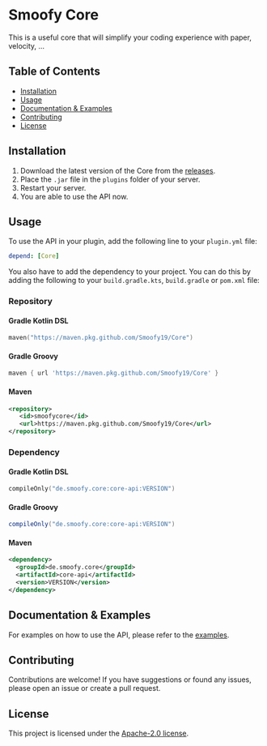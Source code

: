 # Smoofy Core

This is a useful core that will simplify your coding experience with paper, velocity, ...

## Table of Contents
- [Installation](#installation)
- [Usage](#usage)
- [Documentation & Examples](#documentation--examples)
- [Contributing](#contributing)
- [License](#license)

## Installation
1. Download the latest version of the Core from the [releases](https://github.com/Smoofy19/Core/releases).
2. Place the `.jar` file in the `plugins` folder of your server.
3. Restart your server.
4. You are able to use the API now.

## Usage
To use the API in your plugin, add the following line to your `plugin.yml` file:
```yaml
depend: [Core]
```

You also have to add the dependency to your project. You can do this by adding the following to your 
`build.gradle.kts`, `build.gradle` or `pom.xml` file:

### Repository
#### Gradle Kotlin DSL
```kotlin
maven("https://maven.pkg.github.com/Smoofy19/Core")
```
#### Gradle Groovy
```groovy
maven { url 'https://maven.pkg.github.com/Smoofy19/Core' }
```
#### Maven
```xml
<repository>
   <id>smoofycore</id>
   <url>https://maven.pkg.github.com/Smoofy19/Core</url>
</repository>
```

### Dependency
#### Gradle Kotlin DSL
```kotlin
compileOnly("de.smoofy.core:core-api:VERSION")
```
#### Gradle Groovy
```groovy
compileOnly("de.smoofy.core:core-api:VERSION")
```
#### Maven
```xml
<dependency>
  <groupId>de.smoofy.core</groupId>
  <artifactId>core-api</artifactId>
  <version>VERSION</version>
</dependency>
```

## Documentation & Examples
For examples on how to use the API, please refer to the [examples](https://github.com/Smoofy19/Core/tree/master/core-example).

## Contributing
Contributions are welcome! If you have suggestions or found any issues, please open an issue or create a pull request.

## License
This project is licensed under the [Apache-2.0 license](https://github.com/Smoofy19/Core/blob/master/LICENSE).
